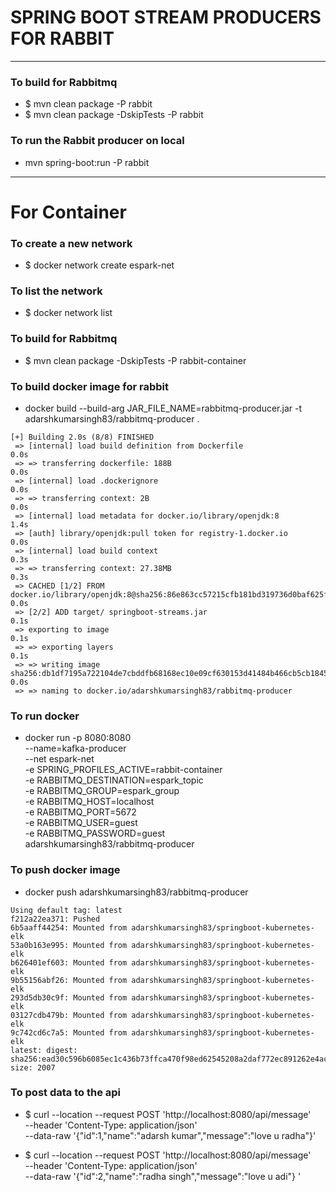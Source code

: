 # SPRING BOOT STREAM PRODUCERS FOR RABBIT

---

### To build for Rabbitmq
* $ mvn clean package  -P rabbit
* $ mvn clean package -DskipTests -P rabbit

### To run the Rabbit producer on local 
* mvn spring-boot:run -P rabbit

---

# For Container

### To create a new network
* $ docker network create espark-net

### To list the network
* $ docker network list

### To build for Rabbitmq
* $ mvn clean package -DskipTests -P rabbit-container
### To build docker image for rabbit
* docker build --build-arg JAR_FILE_NAME=rabbitmq-producer.jar  -t adarshkumarsingh83/rabbitmq-producer .
```  
[+] Building 2.0s (8/8) FINISHED                                                                                                                                                                                             
 => [internal] load build definition from Dockerfile                                                                                                                                                                    0.0s
 => => transferring dockerfile: 188B                                                                                                                                                                                    0.0s
 => [internal] load .dockerignore                                                                                                                                                                                       0.0s
 => => transferring context: 2B                                                                                                                                                                                         0.0s
 => [internal] load metadata for docker.io/library/openjdk:8                                                                                                                                                            1.4s
 => [auth] library/openjdk:pull token for registry-1.docker.io                                                                                                                                                          0.0s
 => [internal] load build context                                                                                                                                                                                       0.3s
 => => transferring context: 27.38MB                                                                                                                                                                                    0.3s
 => CACHED [1/2] FROM docker.io/library/openjdk:8@sha256:86e863cc57215cfb181bd319736d0baf625fe8f150577f9eb58bd937f5452cb8                                                                                               0.0s
 => [2/2] ADD target/ springboot-streams.jar                                                                                                                                                                            0.1s
 => exporting to image                                                                                                                                                                                                  0.1s
 => => exporting layers                                                                                                                                                                                                 0.1s
 => => writing image sha256:db1df7195a722104de7cbddfb68168ec10e09cf630153d41484b466cb5cb1845                                                                                                                            0.0s
 => => naming to docker.io/adarshkumarsingh83/rabbitmq-producer       
```
### To run docker
* docker run -p 8080:8080 \
  --name=kafka-producer  \
  --net espark-net  \
  -e SPRING_PROFILES_ACTIVE=rabbit-container \
  -e RABBITMQ_DESTINATION=espark_topic \
  -e RABBITMQ_GROUP=espark_group   \
  -e RABBITMQ_HOST=localhost \
  -e RABBITMQ_PORT=5672  \
  -e RABBITMQ_USER=guest  \
  -e RABBITMQ_PASSWORD=guest \
  adarshkumarsingh83/rabbitmq-producer

### To push docker image 
* docker push adarshkumarsingh83/rabbitmq-producer
```
Using default tag: latest
f212a22ea371: Pushed 
6b5aaff44254: Mounted from adarshkumarsingh83/springboot-kubernetes-elk 
53a0b163e995: Mounted from adarshkumarsingh83/springboot-kubernetes-elk 
b626401ef603: Mounted from adarshkumarsingh83/springboot-kubernetes-elk 
9b55156abf26: Mounted from adarshkumarsingh83/springboot-kubernetes-elk 
293d5db30c9f: Mounted from adarshkumarsingh83/springboot-kubernetes-elk 
03127cdb479b: Mounted from adarshkumarsingh83/springboot-kubernetes-elk 
9c742cd6c7a5: Mounted from adarshkumarsingh83/springboot-kubernetes-elk 
latest: digest: sha256:ead30c596b6085ec1c436b73ffca470f98ed62545208a2daf772ec891262e4ac size: 2007   
```
### To post data to the api 
* $ curl --location --request POST 'http://localhost:8080/api/message' \
--header 'Content-Type: application/json' \
--data-raw '{"id":1,"name":"adarsh kumar","message":"love u radha"}'

* $ curl --location --request POST 'http://localhost:8080/api/message' \
--header 'Content-Type: application/json' \
--data-raw '{"id":2,"name":"radha singh","message":"love u adi"} '